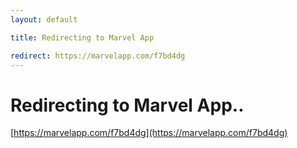 ```yaml
---
layout: default

title: Redirecting to Marvel App

redirect: https://marvelapp.com/f7bd4dg
---
```


# Redirecting to Marvel App..

[https://marvelapp.com/f7bd4dg](https://marvelapp.com/f7bd4dg)
